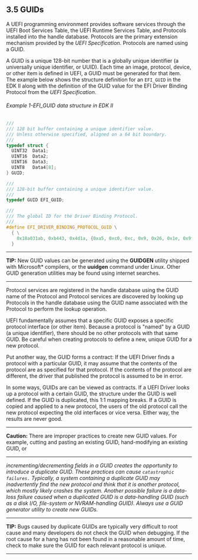 <!--- @file
  3.5 GUIDs

  Copyright (c) 2012-2018, Intel Corporation. All rights reserved.<BR>

  Redistribution and use in source (original document form) and 'compiled'
  forms (converted to PDF, epub, HTML and other formats) with or without
  modification, are permitted provided that the following conditions are met:

  1) Redistributions of source code (original document form) must retain the
     above copyright notice, this list of conditions and the following
     disclaimer as the first lines of this file unmodified.

  2) Redistributions in compiled form (transformed to other DTDs, converted to
     PDF, epub, HTML and other formats) must reproduce the above copyright
     notice, this list of conditions and the following disclaimer in the
     documentation and/or other materials provided with the distribution.

  THIS DOCUMENTATION IS PROVIDED BY TIANOCORE PROJECT "AS IS" AND ANY EXPRESS OR
  IMPLIED WARRANTIES, INCLUDING, BUT NOT LIMITED TO, THE IMPLIED WARRANTIES OF
  MERCHANTABILITY AND FITNESS FOR A PARTICULAR PURPOSE ARE DISCLAIMED. IN NO
  EVENT SHALL TIANOCORE PROJECT  BE LIABLE FOR ANY DIRECT, INDIRECT, INCIDENTAL,
  SPECIAL, EXEMPLARY, OR CONSEQUENTIAL DAMAGES (INCLUDING, BUT NOT LIMITED TO,
  PROCUREMENT OF SUBSTITUTE GOODS OR SERVICES; LOSS OF USE, DATA, OR PROFITS;
  OR BUSINESS INTERRUPTION) HOWEVER CAUSED AND ON ANY THEORY OF LIABILITY,
  WHETHER IN CONTRACT, STRICT LIABILITY, OR TORT (INCLUDING NEGLIGENCE OR
  OTHERWISE) ARISING IN ANY WAY OUT OF THE USE OF THIS DOCUMENTATION, EVEN IF
  ADVISED OF THE POSSIBILITY OF SUCH DAMAGE.

-->

## 3.5 GUIDs

A UEFI programming environment provides software services through the UEFI Boot
Services Table, the UEFI Runtime Services Table, and Protocols installed into
the handle database. Protocols are the primary extension mechanism provided by
the _UEFI Specification_. Protocols are named using a GUID.

A GUID is a unique 128-bit number that is a globally unique identifier (a
universally unique identifier, or UUID). Each time an image, protocol, device,
or other item is defined in UEFI, a GUID must be generated for that item. The
example below shows the structure definition for an `EFI_GUID` in the EDK II
along with the definition of the GUID value for the EFI Driver Binding Protocol
from the _UEFI Specification_.

###### Example 1-EFI_GUID data structure in EDK II

```c
///
/// 128 bit buffer containing a unique identifier value.
/// Unless otherwise specified, aligned on a 64 bit boundary.
///
typedef struct {
  UINT32  Data1;
  UINT16  Data2;
  UINT16  Data3;
  UINT8   Data4[8];
} GUID;

///
/// 128-bit buffer containing a unique identifier value.
///
typedef GUID EFI_GUID;

///
/// The global ID for the Driver Binding Protocol.
///
#define EFI_DRIVER_BINDING_PROTOCOL_GUID \
  { \
    0x18a031ab, 0xb443, 0x4d1a, {0xa5, 0xc0, 0xc, 0x9, 0x26, 0x1e, 0x9f, 0x71 } \ 
  }
```

**********
**TIP:** New GUID values can be generated using the **GUIDGEN** utility shipped
with Microsoft* compilers, or the **uuidgen** command under Linux. Other
GUID generation utilities may be found using internet searches.
**********

Protocol services are registered in the handle database using the GUID name of
the Protocol and Protocol services are discovered by looking up Protocols in
the handle database using the GUID name associated with the Protocol to perform
the lookup operation.

UEFI fundamentally assumes that a specific GUID exposes a specific protocol
interface (or other item). Because a protocol is "named" by a GUID (a unique
identifier), there should be no other protocols with that same GUID. Be careful
when creating protocols to define a new, unique GUID for a new protocol.

Put another way, the GUID forms a contract: If the UEFI Driver finds a protocol
with a particular GUID, it may assume that the contents of the protocol are as
specified for that protocol. If the contents of the protocol are different, the
driver that published the protocol is assumed to be in error.

In some ways, GUIDs are can be viewed as contracts. If a UEFI Driver looks up a
protocol with a certain GUID, the structure under the GUID is well defined. If
the GUID is duplicated, this 1:1 mapping breaks. If a GUID is copied and
applied to a new protocol, the users of the old protocol call the new protocol
expecting the old interfaces or vice versa. Either way, the results are never
good.

**********
**Caution:** There are improper practices to create new GUID values. For
example, cutting and pasting an existing GUID, hand-modifying an existing GUID,
or
**********

_incrementing/decrementing fields in a GUID creates the opportunity to
introduce a duplicate GUID. These practices can cause `catastrophic failures.`
Typically, a system containing a duplicate GUID may inadvertently find the new
protocol and think that it is another protocol, which mostly likely crashes the
system. Another possible failure is a data-loss failure caused when a
duplicated GUID is a data-handling GUID (such as a disk I/O, file-system or
NVRAM-handling GUID). Always use a GUID generator utility to create new GUIDs._

**********
**TIP:** Bugs caused by duplicate GUIDs are typically very difficult to root
cause and many developers do not check the GUID when debugging. If the root
cause for a hang has not been found in a reasonable amount of time, check to
make sure the GUID for each relevant protocol is unique.
**********
